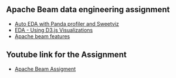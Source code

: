 ## Apache Beam data engineering assignment
- [Auto EDA with Panda profiler and Sweetviz](https://colab.research.google.com/drive/1UEbA-Xu4swJGGhRIflMA2rxgJC-tL7B3?usp=sharing)
- [EDA - Using D3.js Visualizations](https://colab.research.google.com/drive/1o-b7eGAAMiiozdYhh8c1IlpM2XoIP1PE?usp=sharing)
- [Apache beam features](https://colab.research.google.com/drive/1ddYhRFEzYCgZPflBs5c8FIL6KD40BLWv?usp=sharing)

## Youtube link for the Assignment
- [Apache Beam Assigment](https://youtu.be/xKzmqyQNVtI)